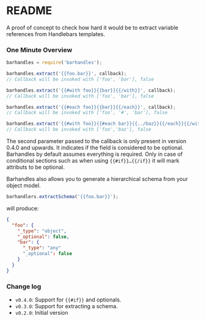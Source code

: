 # README

A proof of concept to check how hard it would be to extract variable references from Handlebars templates.

### One Minute Overview

```javascript
barhandles = require('barhandles');

barhandles.extract('{{foo.bar}}', callback);
// Callback will be invoked with ['foo', 'bar'], false

barhandles.extract('{{#with foo}}{{bar}}{{/with}}', callback);
// Callback will be invoked with ['foo', 'bar'], false

barhandles.extract('{{#each foo}}{{bar}}{{/each}}', callback);
// Callback will be invoked with ['foo', '#', 'bar'], false

barhandles.extract('{{#with foo}}{{#each bar}}{{../baz}}{{/each}}{{/with}}', callback);
// Callback will be invoked with ['foo','baz'], false

```

The second parameter passed to the callback is only present in version 0.4.0 and upwards. It indicates if the field
is considered to be optional. Barhandles by default assumes everything is required. Only in case of conditional sections
such as when using `{{#if}}…{{/if}}` it will mark attributs to be optional.

Barhandles also allows you to generate a hierarchical schema from your object model. 

```javascript
barhandlers.extractSchema('{{foo.bar}}');
```

will produce:

```json
{
  "foo": {
    "_type": "object",
    "_optional": false,
    "bar": {
      "_type": "any"
      "_optional": false
    }
  }
}  
```  

### Change log

* `v0.4.0`: Support for `{{#if}}` and optionals.
* `v0.3.0`: Support for extracting a schema. 
* `v0.2.0`: Initial version

